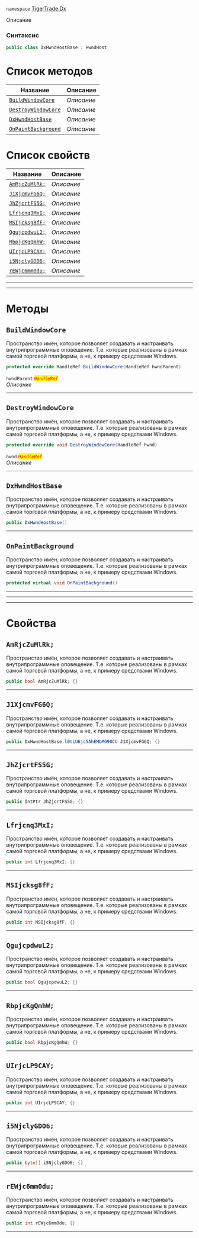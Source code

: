 
`namespace` [TigerTrade.Dx](../TigerTrade.Dx.md)


Описание

### Синтаксис
```csharp
public class DxHwndHostBase : HwndHost
```


# Список методов
| Название | Описание |
| --- | --- |
| [`BuildWindowCore`](#BuildWindowCore-m) | *Описание* |
| [`DestroyWindowCore`](#DestroyWindowCore-m) | *Описание* |
| [`DxHwndHostBase`](#DxHwndHostBase-m) | *Описание* |
| [`OnPaintBackground`](#OnPaintBackground-m) | *Описание* |

# Список свойств
| Название | Описание |
| --- | --- |
| [`AmRjcZuMlRk;`](#AmRjcZuMlRk;-p) | *Описание* |
| [`J1XjcmvFG6Q;`](#J1XjcmvFG6Q;-p) | *Описание* |
| [`JhZjcrtFS5G;`](#JhZjcrtFS5G;-p) | *Описание* |
| [`Lfrjcnq3MxI;`](#Lfrjcnq3MxI;-p) | *Описание* |
| [`MSIjcksg8fF;`](#MSIjcksg8fF;-p) | *Описание* |
| [`QgujcpdwuL2;`](#QgujcpdwuL2;-p) | *Описание* |
| [`RbpjcKgQmhW;`](#RbpjcKgQmhW;-p) | *Описание* |
| [`UIrjcLP9CAY;`](#UIrjcLP9CAY;-p) | *Описание* |
| [`i5NjclyGDO6;`](#i5NjclyGDO6;-p) | *Описание* |
| [`rEWjc6mm0du;`](#rEWjc6mm0du;-p) | *Описание* |





***  
***  
# Методы

## `BuildWindowCore`<a href="OnPaintBackground-m" id="OnPaintBackground-m"></a>
Пространство имён, которое позволяет создавать и настраивать внутрипрограммные оповещение. Т.е. которые реализованы в рамках самой торговой платформы, а не, к примеру средствами Windows.

```csharp
protected override HandleRef BuildWindowCore(HandleRef hwndParent)
```

`hwndParent` <mark style="color:red;">*`HandleRef`*</mark>  
 *Описание*  


***  

## `DestroyWindowCore`<a href="OnPaintBackground-m" id="OnPaintBackground-m"></a>
Пространство имён, которое позволяет создавать и настраивать внутрипрограммные оповещение. Т.е. которые реализованы в рамках самой торговой платформы, а не, к примеру средствами Windows.

```csharp
protected override void DestroyWindowCore(HandleRef hwnd)
```
`hwnd` <mark style="color:red;">*`HandleRef`*</mark>  
 *Описание*  


***  

## `DxHwndHostBase`<a href="OnPaintBackground-m" id="OnPaintBackground-m"></a>
Пространство имён, которое позволяет создавать и настраивать внутрипрограммные оповещение. Т.е. которые реализованы в рамках самой торговой платформы, а не, к примеру средствами Windows.

```csharp
public DxHwndHostBase()
```

***  

## `OnPaintBackground`<a href="OnPaintBackground-m" id="OnPaintBackground-m"></a>
Пространство имён, которое позволяет создавать и настраивать внутрипрограммные оповещение. Т.е. которые реализованы в рамках самой торговой платформы, а не, к примеру средствами Windows.

```csharp
protected virtual void OnPaintBackground()
```

***  
***  
 ***  
# Свойства

## `AmRjcZuMlRk;`<a href="rEWjc6mm0du;-p" id="rEWjc6mm0du;-p"></a>
Пространство имён, которое позволяет создавать и настраивать внутрипрограммные оповещение. Т.е. которые реализованы в рамках самой торговой платформы, а не, к примеру средствами Windows.

```csharp
public bool AmRjcZuMlRk; {}
```  
***

## `J1XjcmvFG6Q;`<a href="rEWjc6mm0du;-p" id="rEWjc6mm0du;-p"></a>
Пространство имён, которое позволяет создавать и настраивать внутрипрограммные оповещение. Т.е. которые реализованы в рамках самой торговой платформы, а не, к примеру средствами Windows.

```csharp
public DxHwndHostBase.l0tLU6jc5AhEMbMG90CU J1XjcmvFG6Q; {}
```  
***

## `JhZjcrtFS5G;`<a href="rEWjc6mm0du;-p" id="rEWjc6mm0du;-p"></a>
Пространство имён, которое позволяет создавать и настраивать внутрипрограммные оповещение. Т.е. которые реализованы в рамках самой торговой платформы, а не, к примеру средствами Windows.

```csharp
public IntPtr JhZjcrtFS5G; {}
```  
***

## `Lfrjcnq3MxI;`<a href="rEWjc6mm0du;-p" id="rEWjc6mm0du;-p"></a>
Пространство имён, которое позволяет создавать и настраивать внутрипрограммные оповещение. Т.е. которые реализованы в рамках самой торговой платформы, а не, к примеру средствами Windows.

```csharp
public int Lfrjcnq3MxI; {}
```  
***

## `MSIjcksg8fF;`<a href="rEWjc6mm0du;-p" id="rEWjc6mm0du;-p"></a>
Пространство имён, которое позволяет создавать и настраивать внутрипрограммные оповещение. Т.е. которые реализованы в рамках самой торговой платформы, а не, к примеру средствами Windows.

```csharp
public int MSIjcksg8fF; {}
```  
***

## `QgujcpdwuL2;`<a href="rEWjc6mm0du;-p" id="rEWjc6mm0du;-p"></a>
Пространство имён, которое позволяет создавать и настраивать внутрипрограммные оповещение. Т.е. которые реализованы в рамках самой торговой платформы, а не, к примеру средствами Windows.

```csharp
public bool QgujcpdwuL2; {}
```  
***

## `RbpjcKgQmhW;`<a href="rEWjc6mm0du;-p" id="rEWjc6mm0du;-p"></a>
Пространство имён, которое позволяет создавать и настраивать внутрипрограммные оповещение. Т.е. которые реализованы в рамках самой торговой платформы, а не, к примеру средствами Windows.

```csharp
public bool RbpjcKgQmhW; {}
```  
***

## `UIrjcLP9CAY;`<a href="rEWjc6mm0du;-p" id="rEWjc6mm0du;-p"></a>
Пространство имён, которое позволяет создавать и настраивать внутрипрограммные оповещение. Т.е. которые реализованы в рамках самой торговой платформы, а не, к примеру средствами Windows.

```csharp
public int UIrjcLP9CAY; {}
```  
***

## `i5NjclyGDO6;`<a href="rEWjc6mm0du;-p" id="rEWjc6mm0du;-p"></a>
Пространство имён, которое позволяет создавать и настраивать внутрипрограммные оповещение. Т.е. которые реализованы в рамках самой торговой платформы, а не, к примеру средствами Windows.

```csharp
public byte[] i5NjclyGDO6; {}
```  
***

## `rEWjc6mm0du;`<a href="rEWjc6mm0du;-p" id="rEWjc6mm0du;-p"></a>
Пространство имён, которое позволяет создавать и настраивать внутрипрограммные оповещение. Т.е. которые реализованы в рамках самой торговой платформы, а не, к примеру средствами Windows.

```csharp
public int rEWjc6mm0du; {}
```  
***

